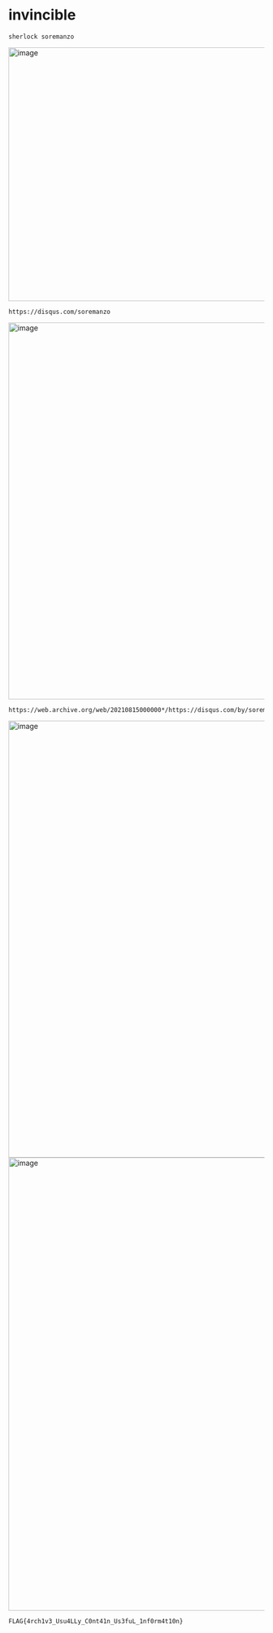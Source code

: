 # invincible


```
sherlock soremanzo
```

<img width="824" height="499" alt="image" src="https://github.com/user-attachments/assets/bd750ede-c8e0-432c-a1a7-773e492e27a9" />

```
https://disqus.com/soremanzo
```

<img width="1585" height="741" alt="image" src="https://github.com/user-attachments/assets/14efa337-2a5d-4631-bf23-03daafb5844e" />

```
https://web.archive.org/web/20210815000000*/https://disqus.com/by/soremanzo/
```

<img width="1885" height="859" alt="image" src="https://github.com/user-attachments/assets/d1cc7d11-7eb7-46f8-8989-5ec639798f28" />

<img width="1514" height="891" alt="image" src="https://github.com/user-attachments/assets/35fa0562-b61a-4c0a-8a80-8b33db528b07" />

```
FLAG{4rch1v3_Usu4LLy_C0nt41n_Us3fuL_1nf0rm4t10n}
```























